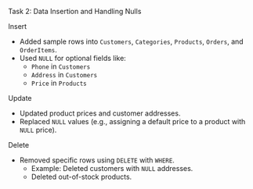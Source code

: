 Task 2: Data Insertion and Handling Nulls

Insert
- Added sample rows into `Customers`, `Categories`, `Products`, `Orders`, and `OrderItems`.
- Used `NULL` for optional fields like:
  - `Phone` in `Customers`
  - `Address` in `Customers`
  - `Price` in `Products`

Update
- Updated product prices and customer addresses.
- Replaced `NULL` values (e.g., assigning a default price to a product with `NULL` price).

Delete
- Removed specific rows using `DELETE` with `WHERE`.
  - Example: Deleted customers with `NULL` addresses.
  - Deleted out-of-stock products.
